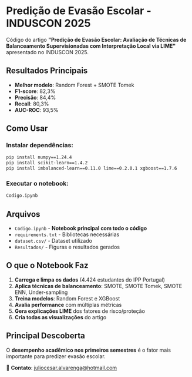 # Predição de Evasão Escolar - INDUSCON 2025

Código do artigo **"Predição de Evasão Escolar: Avaliação de Técnicas de Balanceamento Supervisionadas com Interpretação Local via LIME"** apresentado no INDUSCON 2025.

##  Resultados Principais

- **Melhor modelo**: Random Forest + SMOTE Tomek  
- **F1-score**: 82,3%
- **Precisão**: 84,4%
- **Recall**: 80,3%
- **AUC-ROC**: 93,5%

##  Como Usar

### Instalar dependências:
```bash
pip install numpy==1.24.4
pip install scikit-learn==1.4.2
pip install imbalanced-learn==0.11.0 lime==0.2.0.1 xgboost==1.7.6
```

### Executar o notebook:
```bash
Codigo.ipynb
```

##  Arquivos

- `Codigo.ipynb` - **Notebook principal com todo o código**
- `requirements.txt` - Bibliotecas necessárias
- `dataset.csv/` - Dataset utilizado
- `Resultados/` - Figuras e resultados gerados

##  O que o Notebook Faz

1. **Carrega e limpa os dados** (4.424 estudantes do IPP Portugal)
2. **Aplica técnicas de balanceamento**: SMOTE, SMOTE Tomek, SMOTE ENN, Under-sampling
3. **Treina modelos**: Random Forest e XGBoost
4. **Avalia performance** com múltiplas métricas
5. **Gera explicações LIME** dos fatores de risco/proteção
6. **Cria todas as visualizações** do artigo

##  Principal Descoberta

O **desempenho acadêmico nos primeiros semestres** é o fator mais importante para predizer evasão escolar.




📧 **Contato**: juliocesar.alvarenga@hotmail.com
